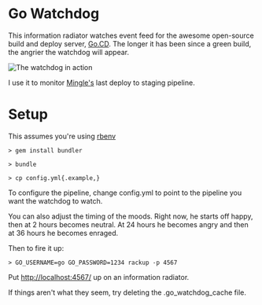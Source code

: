 Go Watchdog
===========

This information radiator watches event feed for the awesome open-source build and deploy server, [Go.CD](http://www.go.cd).  The longer it has been since a green build, the angrier the watchdog will appear.

![The watchdog in action](https://pbs.twimg.com/media/BqXIQqeCQAA7kk0.jpg "Go Watchdog watching over the getmingle.io pipeline")

I use it to monitor [Mingle's](http://getmingle.io) last deploy to staging pipeline.


Setup
=====

This assumes you're using [rbenv](https://github.com/sstephenson/rbenv)

    > gem install bundler

    > bundle

    > cp config.yml{.example,}

To configure the pipeline, change config.yml to point to the pipeline you want the watchdog to watch.

You can also adjust the timing of the moods.  Right now, he starts off happy, then at 2 hours becomes neutral.  At 24 hours he becomes angry and then at 36 hours he becomes enraged.

Then to fire it up:

    > GO_USERNAME=go GO_PASSWORD=1234 rackup -p 4567

Put [http://localhost:4567/](http://localhost:4567/) up on an information radiator.

If things aren't what they seem, try deleting the .go_watchdog_cache file.